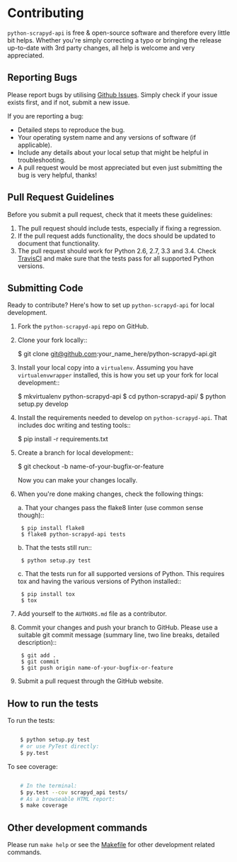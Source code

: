 # Contributing

`python-scrapyd-api` is free & open-source software and therefore every little
bit helps. Whether you're simply correcting a typo or bringing the release
up-to-date with 3rd party changes, all help is welcome and very appreciated.


## Reporting Bugs

Please report bugs by utilising [Github Issues][issues]. Simply check if your issue
exists first, and if not, submit a new issue.

[issues]: https://github.com/djm/python-scrapyd-api/issues

If you are reporting a bug:

* Detailed steps to reproduce the bug.
* Your operating system name and any versions of software (if applicable).
* Include any details about your local setup that might be helpful in
  troubleshooting.
* A pull request would be most appreciated but even just submitting the bug
  is very helpful, thanks!

## Pull Request Guidelines

Before you submit a pull request, check that it meets these guidelines:

1. The pull request should include tests, especially if fixing a regression.
2. If the pull request adds functionality, the docs should be updated to
   document that functionality.
3. The pull request should work for Python 2.6, 2.7, 3.3 and 3.4.
   Check [TravisCI][travis] and make sure that the tests pass for all supported Python versions.

 [travis]: https://travis-ci.org/djm/python-scrapyd-api/pull_requests

## Submitting Code

Ready to contribute? Here's how to set up `python-scrapyd-api` for local development.

1. Fork the `python-scrapyd-api` repo on GitHub.

2. Clone your fork locally::

    $ git clone git@github.com:your_name_here/python-scrapyd-api.git

3. Install your local copy into a `virtualenv`. Assuming you have `virtualenvwrapper` installed, this is how you set up your fork for local development::

    $ mkvirtualenv python-scrapyd-api
    $ cd python-scrapyd-api/
    $ python setup.py develop

4. Install the requirements needed to develop on `python-scrapyd-api`. That
   includes doc writing and testing tools::

    $ pip install -r requirements.txt


5. Create a branch for local development::

    $ git checkout -b name-of-your-bugfix-or-feature

   Now you can make your changes locally.

6. When you're done making changes, check the following things:

   a. That your changes pass the flake8 linter (use common sense though)::

        $ pip install flake8
        $ flake8 python-scrapyd-api tests

   b. That the tests still run::

        $ python setup.py test

   c. That the tests run for all supported versions of Python. This requires tox and having the various versions of Python installed::

        $ pip install tox
        $ tox

7. Add yourself to the `AUTHORS.md` file as a contributor.

8. Commit your changes and push your branch to GitHub. Please use a suitable
   git commit message (summary line, two line breaks, detailed description)::

        $ git add .
        $ git commit
        $ git push origin name-of-your-bugfix-or-feature

9. Submit a pull request through the GitHub website.


## How to run the tests

To run the tests:

```bash

    $ python setup.py test
    # or use PyTest directly:
    $ py.test
```

To see coverage:

```bash

    # In the terminal:
    $ py.test --cov scrapyd_api tests/
    # As a browseable HTML report:
    $ make coverage

```

## Other development commands

Please run `make help` or see the [Makefile][makefile] for other development related commands.

[makefile]: https://github.com/djm/python-scrapyd-api/blob/master/Makefile
